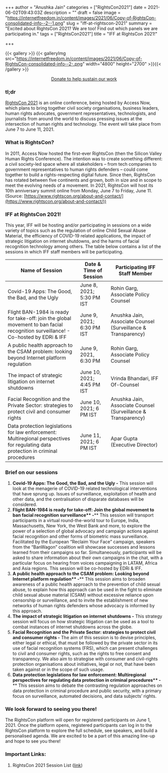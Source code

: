 +++
author = "Anushka Jain"
categories = ["RightsCon2021"]
date = 2021-06-02T09:43:03Z
description = ""
draft = false
image = "https://internetfreedom.in/content/images/2021/06/Copy-of-RightsCon-consolidated-info--2--1.png"
slug = "iff-at-rightscon-2021"
summary = "Excited about RightsCon 2021? We are too! Find out which panels we are participating in."
tags = ["RightsCon2021"]
title = "IFF at RightsCon 2021!"

+++


{{< gallery >}}
{{< galleryImg  src="https://internetfreedom.in/content/images/2021/06/Copy-of-RightsCon-consolidated-info--2-.png" width="4800" height="2700" >}}{{< /gallery >}}

<div style="text-align:center;">
    <a href="https://internetfreedom.in/donate/" class="button">Donate to help sustain our work</a>
</div>

### tl;dr

[RightsCon 2021](https://www.rightscon.org/) is an online conference, being hosted by Access Now, which plans to bring together civil society organisations, business leaders, human rights advocates, government representatives, technologists, and journalists from around the world to discuss pressing issues at the intersection of human rights and technology. The event will take place from June 7 to June 11, 2021.



### What is RightsCon?

In 2011, Access Now hosted the first-ever RightsCon (then the Silicon Valley Human Rights Conference). The intention was to create something different: a civil society-led space where all stakeholders – from tech companies to government representatives to human rights defenders – could come together to build a rights-respecting digital future. Since then, RightsCon has rotated between five continents and grown, both in size and in scope to meet the evolving needs of a movement. In 2021, RightsCon will host its 10th anniversary summit online from Monday, June 7 to Friday, June 11. (Source: [https://www.rightscon.org/about-and-contact/](https://www.rightscon.org/about-and-contact/))



### IFF at RightsCon 2021!

This year, IFF will be hosting and/or participating in sessions on a wide variety of topics such as the regulation of online Child Sexual Abuse Material, the efficiency of COVID-19 related applications, the impact of strategic litigation on internet shutdowns, and the harms of facial recognition technology among others. The table below contains a list of the sessions in which IFF staff members will be participating.

| Name of Session                                                                                                                     | Date & Time of Session     | Participating IFF Staff Member                                |
|-------------------------------------------------------------------------------------------------------------------------------------|----------------------------|---------------------------------------------------------------|
| Covid-19 Apps: The Good, the Bad, and the Ugly                                                                                      | June 8, 2021; 5:30 PM IST  | Rohin Garg, Associate Policy Counsel                          |
| Flight BAN-1984 is ready for take-off: join the global movement to ban facial recognition surveillance!  - Co-hosted by EDRi & IFF  | June 9, 2021; 6:30 PM IST  | Anushka Jain, Associate Counsel (Surveillance & Transparency) |
| A public health approach to the CSAM problem: looking beyond Internet platform regulation                                           | June 9, 2021, 6:30 PM      | Rohin Garg, Associate Policy Counsel                          |
| The impact of strategic litigation on internet shutdowns                                                                            | June 10, 2021; 4:45 PM IST | Vrinda Bhandari, IFF Of-Counsel                               |
| Facial Recognition and the Private Sector: strategies to protect civil and consumer rights                                          | June 10, 2021; 6 PM IST    | Anushka Jain, Associate Counsel (Surveillance & Transparency) |
| Data protection legislations for law enforcement:  Multiregional perspectives for regulating data protection in criminal procedures | June 11, 2021; 6 PM IST    | Apar Gupta (Executive Director)                               |

### Brief on our sessions

1. **Covid-19 Apps: The Good, the Bad, and the Ugly -** This session will look at the menagerie of COVID-19 related technological interventions that have sprung up. Issues of surveillance, exploitation of health and other data, and the centralisation of disparate databases will be considered.
2. ******Flight BAN-1984 is ready for take-off:**** J****oin the global movement to ban facial recognition surveillance** -**** This session will transport participants in a virtual round-the-world tour to Europe, India, Massachusetts, New York, the West Bank and more, to explore the power of a selection of global advocacy and campaign actions against facial recognition and other forms of biometric mass surveillance. Facilitated by the European “Reclaim Your Face” campaign, speakers from the “BanWagon” coalition will showcase successes and lessons learned from their campaigns so far. Simultaneously, participants will be asked to share information about their own campaigns in the chat, with a particular focus on hearing from voices campaigning in LATAM, Africa and Asia regions. This session will be co-hosted by EDRi & IFF.
3. ******A public health approach to the CSAM problem:**** L****ooking beyond Internet platform regulation** -**** This session aims to broaden awareness of a public health approach to the prevention of child sexual abuse, to explain how this approach can be used in the fight to eliminate child sexual abuse material (CSAM) without excessive reliance upon censorship or surveillance, and to invite the establishment of new networks of human rights defenders whose advocacy is informed by this approach.
4. ******The impact of strategic litigation on internet shutdowns** -**** This strategy session will focus on how strategic litigation can be used as a tool to combat instances of internet shutdowns across the globe.
5. ******Facial Recognition and the Private Sector: strategies to protect civil and consumer rights** -**** The aim of this session is to devise principles, either legal or ethical, that must be followed by the private sector in its use of facial recognition systems (FRS), which can present challenges to civil and consumer rights, such as the rights to free consent and transparency. We also aim to strategise with consumer and civil-rights protection organisations about initiatives, legal or not, that have been taken against or in the scope of such usage.
6. ******Data protection legislations for law enforcement:**** M****ultiregional perspectives for regulating data protection in criminal procedures** -**** This session aims to debate the contrasting regulation approaches on data protection in criminal procedure and public security, with a primary focus on surveillance, automated decisions, and data subjects’ rights.



### We look forward to seeing you there!

The RightsCon platform will open for registered participants on June 1, 2021. Once the platform opens, registered participants can log in to the RightsCon platform to explore the full schedule, see speakers, and build a personalised agenda. We are excited to be a part of this amazing line-up and hope to see you there!

### Important Links:

1. RightsCon 2021 Session List ([link](https://www.rightscon.org/program/))













